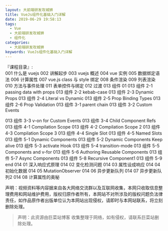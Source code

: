 ```yaml
---
layout: 大前端研发攻城狮
title: VueJs组件化基础入门详解
date: 2019-06-29 19:58:13
tags:
  - Vue
  - 大前端研发攻城狮
  - 组件化
categories:
  - 大前端研发攻城狮
keywords: VueJs组件化基础入门详解
---
```


『课程目录』:   
001 什么是 vuejs
002 讲解起步
003 vuejs 概述
004 vue 实例
005 数据绑定语法
006 计算属性
007 vue.js class 与 style 绑定
008 条件渲染
009 列表渲染
010 方法与事件处理
011 表单控件与绑定
012 过渡
013 组件 01
013 组件 2-1 passing data with props
013 组件 2-2 kebab-case
013 组件 2-3 Dynamic Props
013 组件 2-4 Literal vs Dynamic
013 组件 2-5 Prop Binding Types
013 组件 2-6 Prop Validation
013 组件 3-1 parent chain
013 组件 3-2 Custom Events
<!-- more -->
013 组件 3-3 v-on for Custom Events
013 组件 3-4 Child Component Refs
013 组件 4-1 Compilation Scope
013 组件 4-2 Compilation Scope 2
013 组件 4-3 Compilation Scope 3
013 组件 4-4 Single Slot
013 组件 4-5 Named Slots
013 组件 5-1 Dynamic Components
013 组件 5-2 Dynamic Components Keep alive
013 组件 5-3 activate Hook
013 组件 5-4 transition-mode
013 组件 5-5 Components and v-for
013 组件 5-6 Authoring Reusable Components
013 组件 5-7 Async Components
013 组件 5-8 Recursive Component1
013 组件 5-9 end
014 01 深入响应式原理
014 02 变化检测问题
014 03 属性设成响应
014 04 初始化数据
014 05 MutationObserver
014 06 异步更新队列
014 07 异步更新队列2
014 08 计算属性的奥秘

<div class="post-copyright">
    <div class="post-copyright__author">
      <span class="post-copyright-meta">声明：视频资料等内容据来自各大网络交流群以及互联网收集，本网只收取信息整理费用和网站维护费用，版权归原作者所有，本网站不对所涉及的版权问题负法律责任，如作品原作者出版单位认为本网站出现侵权，请即时与本网站联系，将立刻删除处理。 </span>
    </div>
</div>

<blockquote class="blockquote-center">声明：此资源由巨菜站博客 收集整理于网络，如有侵权，请联系巨菜站删除处理。</blockquote>
